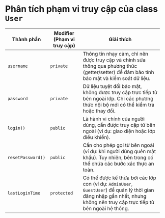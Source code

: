 # Phân tích phạm vi truy cập của class `User`

| **Thành phần** | **Modifier (Phạm vi truy cập)** | **Giải thích** |
|-----------------|----------------------------------|-----------------|
| `username` | `private` | Thông tin nhạy cảm, chỉ nên được truy cập và chỉnh sửa thông qua phương thức (getter/setter) để đảm bảo tính bảo mật và kiểm soát dữ liệu. |
| `password` | `private` | Dữ liệu tuyệt đối bảo mật, không được truy cập trực tiếp từ bên ngoài lớp. Chỉ các phương thức nội bộ mới có thể kiểm tra hoặc thay đổi. |
| `login()` | `public` | Là hành vi chính của người dùng, cần được truy cập từ bên ngoài (ví dụ: giao diện hoặc lớp điều khiển). |
| `resetPassword()` | `public` | Cần cho phép gọi từ bên ngoài (ví dụ: khi người dùng quên mật khẩu). Tuy nhiên, bên trong có thể chứa các bước xác thực an toàn. |
| `lastLoginTime` | `protected` | Có thể được kế thừa bởi các lớp con (ví dụ: `AdminUser`, `GuestUser`) để quản lý thời gian đăng nhập gần nhất, nhưng không nên truy cập trực tiếp từ bên ngoài hệ thống. |

